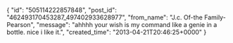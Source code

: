  {
   "id": "505114222857848",
   "post_id": "462493170453287_497402933628977",
   "from_name": "J.c. Of-the Family-Pearson",
   "message": "ahhhh your wish is my command like a genie in a bottle. nice i like it.",
   "created_time": "2013-04-21T20:46:25+0000"
 }
